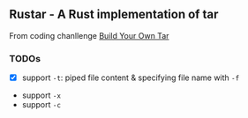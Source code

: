 ## Rustar - A Rust implementation of tar
From coding chanllenge [Build Your Own Tar](https://codingchallenges.fyi/challenges/challenge-tar/)
### TODOs
- [x] support `-t`: piped file content & specifying file name with `-f`
- support `-x`
- support `-c`